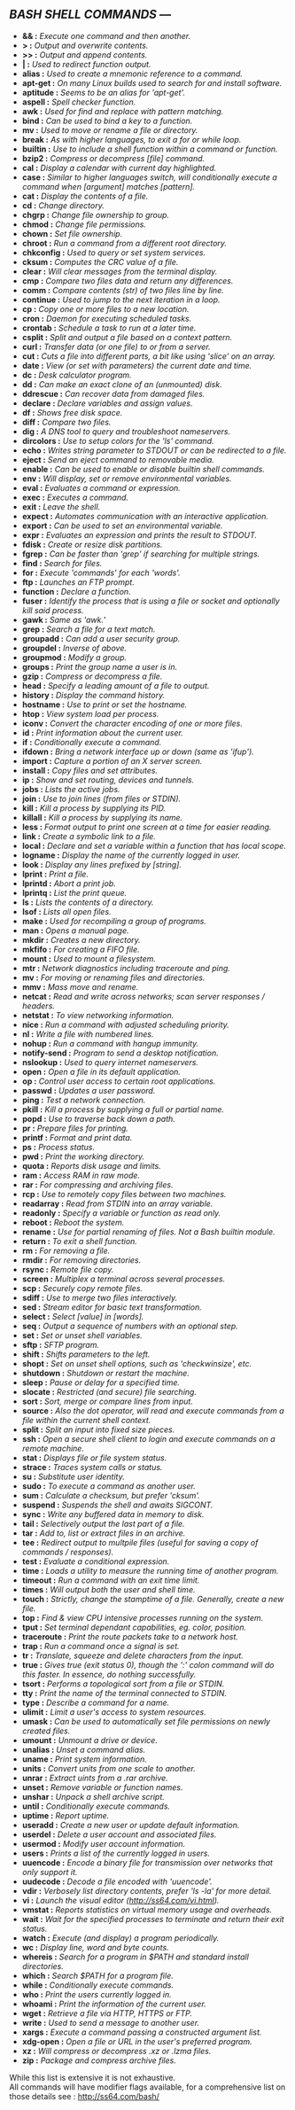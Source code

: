 ## **_BASH SHELL COMMANDS &mdash;_**

* **&& :** _Execute one command and then another._
* **> :** _Output and overwrite contents._
* **>> :** _Output and append contents._
* **| :** _Used to redirect function output._
* **alias :** _Used to create a mnemonic reference to a command._
* **apt-get :** _On many Linux builds used to search for and install software._
* **aptitude :** _Seems to be an alias for 'apt-get'._
* **aspell :** _Spell checker function._
* **awk :** _Used for find and replace with pattern matching._
* **bind :** _Can be used to bind a key to a function._
* **mv :** _Used to move or rename a file or directory._
* **break :** _As with higher languages, to exit a for or while loop._
* **builtin :** _Use to include a shell function within a command or function._
* **bzip2 :** _Compress or decompress [file] command._
* **cal :** _Display a calendar with current day highlighted._
* **case :** _Similar to higher languages switch, will conditionally execute a command when [argument] matches [pattern]._
* **cat :** _Display the contents of a file._
* **cd :** _Change directory._
* **chgrp :** _Change file ownership to group._
* **chmod :** _Change file permissions._
* **chown :** _Set file ownership._
* **chroot :** _Run a command from a different root directory._
* **chkconfig :** _Used to query or set system services._
* **cksum :** _Computes the CRC value of a file._
* **clear :** _Will clear messages from the terminal display._
* **cmp :** _Compare two files data and return any differences._
* **comm :** _Compare contents (str) of two files line by line._
* **continue :** _Used to jump to the next iteration in a loop._
* **cp :** _Copy one or more files to a new location._
* **cron :** _Daemon for executing scheduled tasks._
* **crontab :** _Schedule a task to run at a later time._
* **csplit :** _Split and output a file based on a context pattern._
* **curl :** _Transfer data (or one file) to or from a server._
* **cut :** _Cuts a file into different parts, a bit like using 'slice' on an array._
* **date :** _View (or set with parameters) the current date and time._
* **dc :** _Desk calculator program._
* **dd :** _Can make an exact clone of an (unmounted) disk._
* **ddrescue :** _Can recover data from damaged files._
* **declare :** _Declare variables and assign values._
* **df :** _Shows free disk space._
* **diff :** _Compare two files._
* **dig :** _A DNS tool to query and troubleshoot nameservers._
* **dircolors :** _Use to setup colors for the 'ls' command._
* **echo :** _Writes string parameter to STDOUT or can be redirected to a file._
* **eject :** _Send an eject command to removable media._
* **enable :** _Can be used to enable or disable builtin shell commands._
* **env :** _Will display, set or remove environmental variables._
* **eval :** _Evaluates a command or expression._
* **exec :** _Executes a command._
* **exit :** _Leave the shell._
* **expect :** _Automates communication with an interactive application._
* **export :** _Can be used to set an environmental variable._
* **expr :** _Evaluates an expression and prints the result to STDOUT._
* **fdisk :** _Create or resize disk partitions._
* **fgrep :** _Can be faster than 'grep' if searching for multiple strings._
* **find :** _Search for files._
* **for :** _Execute 'commands' for each 'words'._
* **ftp :** _Launches an FTP prompt._
* **function :** _Declare a function._
* **fuser :** _Identify the process that is using a file or socket and optionally kill said process._
* **gawk :** _Same as 'awk._'
* **grep :** _Search a file for a text match._
* **groupadd :** _Can add a user security group._
* **groupdel :** _Inverse of above._
* **groupmod :** _Modify a group._
* **groups :** _Print the group name a user is in._
* **gzip :** _Compress or decompress a file._
* **head :** _Specify a leading amount of a file to output._
* **history :** _Display the command history._
* **hostname :** _Use to print or set the hostname._
* **htop :** _View system load per process._
* **iconv :** _Convert the character encoding of one or more files._
* **id :** _Print information about the current user._
* **if :** _Conditionally execute a command._
* **ifdown :** _Bring a network interface up or down (same as 'ifup')._
* **import :** _Capture a portion of an X server screen._
* **install :** _Copy files and set attributes._
* **ip :** _Show and set routing, devices and tunnels._
* **jobs :** _Lists the active jobs._
* **join :** _Use to join lines (from files or STDIN)._
* **kill :** _Kill a process by supplying its PID._
* **killall :** _Kill a process by supplying its name._
* **less :** _Format output to print one screen at a time for easier reading._
* **link :** _Create a symbolic link to a file._
* **local :** _Declare and set a variable within a function that has local scope._
* **logname :** _Display the name of the currently logged in user._
* **look :** _Display any lines prefixed by [string]._
* **lprint :** _Print a file._
* **lprintd :** _Abort a print job._
* **lprintq :** _List the print queue._
* **ls :** _Lists the contents of a directory._
* **lsof :** _Lists all open files._
* **make :** _Used for recompiling a group of programs._
* **man :** _Opens a manual page._
* **mkdir :** _Creates a new directory._
* **mkfifo :** _For creating a FIFO file._
* **mount :** _Used to mount a filesystem._
* **mtr :** _Network diagnostics including traceroute and ping._
* **mv :** _For moving or renaming files and directories._
* **mmv :** _Mass move and rename._
* **netcat :** _Read and write across networks; scan server responses / headers._
* **netstat :** _To view networking information._
* **nice :** _Run a command with adjusted scheduling priority._
* **nl :** _Write a file with numbered lines._
* **nohup :** _Run a command with hangup immunity._
* **notify-send :** _Program to send a desktop notification._
* **nslookup :** _Used to query internet nameservers._
* **open :** _Open a file in its default application._
* **op :** _Control user access to certain root applications._
* **passwd :** _Updates a user password._
* **ping :** _Test a network connection._
* **pkill :** _Kill a process by supplying a full or partial name._
* **popd :** _Use to traverse back down a path._
* **pr :** _Prepare files for printing._
* **printf :** _Format and print data._
* **ps :** _Process status._
* **pwd :** _Print the working directory._
* **quota :** _Reports disk usage and limits._
* **ram :** _Access RAM in raw mode._
* **rar :** _For compressing and archiving files._
* **rcp :** _Use to remotely copy files between two machines._
* **readarray :** _Read from STDIN into an array variable._
* **readonly :** _Specify a variable or function as read only._
* **reboot :** _Reboot the system._
* **rename :** _Use for partial renaming of files. Not a Bash builtin module._
* **return :** _To exit a shell function._
* **rm :** _For removing a file._
* **rmdir :** _For removing directories._
* **rsync :** _Remote file copy._
* **screen :** _Multiplex a terminal across several processes._
* **scp :** _Securely copy remote files._
* **sdiff :** _Use to merge two files interactively._
* **sed :** _Stream editor for basic text transformation._
* **select :** _Select [value] in [words]._
* **seq :** _Output a sequence of numbers with an optional step._
* **set :** _Set or unset shell variables._
* **sftp :** _SFTP program._
* **shift :** _Shifts parameters to the left._
* **shopt :** _Set on unset shell options, such as 'checkwinsize', etc._
* **shutdown :** _Shutdown or restart the machine._
* **sleep :** _Pause or delay for a specified time._
* **slocate :** _Restricted (and secure) file searching._
* **sort :** _Sort, merge or compare lines from input._
* **source :** _Also the dot operator, will read and execute commands from a file within the current shell context._
* **split :** _Split an input into fixed size pieces._
* **ssh :** _Open a secure shell client to login and execute commands on a remote machine._
* **stat :** _Displays file or file system status._
* **strace :** _Traces system calls or status._
* **su :** _Substitute user identity._
* **sudo :** _To execute a command as another user._
* **sum :** _Calculate a checksum, but prefer 'cksum'._
* **suspend :** _Suspends the shell and awaits SIGCONT._
* **sync :** _Write any buffered data in memory to disk._
* **tail :** _Selectively output the last part of a file._
* **tar :** _Add to, list or extract files in an archive._
* **tee :** _Redirect output to multpile files (useful for saving a copy of commands / responses)._
* **test :** _Evaluate a conditional expression._
* **time :** _Loads a utility to measure the running time of another program._
* **timeout :** _Run a command with an exit time limit._
* **times :** _Will output both the user and shell time._
* **touch :** _Strictly, change the stamptime of a file. Generally, create a new file._
* **top :** _Find & view CPU intensive processes running on the system._
* **tput :** _Set terminal dependant capabilities, eg. color, position._
* **traceroute :** _Print the route packets take to a network host._
* **trap :** _Run a command once a signal is set._
* **tr :** _Translate, squeeze and delete characters from the input._
* **true :** _Gives true (exit status 0), though the ':' colon command will do this faster. In essence, do nothing successfully._
* **tsort :** _Performs a topological sort from a file or STDIN._
* **tty :** _Print the name of the terminal connected to STDIN._
* **type :** _Describe a command for a name._
* **ulimit :** _Limit a user's access to system resources._
* **umask :** _Can be used to automatically set file permissions on newly created files._
* **umount :** _Unmount a drive or device._
* **unalias :** _Unset a command alias._
* **uname :** _Print system information._
* **units :** _Convert units from one scale to another._
* **unrar :** _Extract uints from a .rar archive._
* **unset :** _Remove variable or function names._
* **unshar :** _Unpack a shell archive script._
* **until :** _Conditionally execute commands._
* **uptime :** _Report uptime._
* **useradd :** _Create a new user or update default information._
* **userdel :** _Delete a user account and associated files._
* **usermod :** _Modify user account information._
* **users :** _Prints a list of the currently logged in users._
* **uuencode :** _Encode a binary file for transmission over networks that only support it._
* **uudecode :** _Decode a file encoded with 'uuencode'._
* **vdir :** _Verbosely list directory contents, prefer 'ls -la' for more detail._
* **vi :** _Launch the visual editor (http://ss64.com/vi.html)._
* **vmstat :** _Reports statistics on virtual memory usage and overheads._
* **wait :** _Wait for the specified processes to terminate and return their exit status._
* **watch :** _Execute (and display) a program periodically._
* **wc :** _Display line, word and byte counts._
* **whereis :** _Search for a program in $PATH and standard install directories._
* **which :** _Search $PATH for a program file._
* **while :** _Conditionally execute commands._
* **who :** _Print the users currently logged in._
* **whoami :** _Print the information of the current user._
* **wget :** _Retrieve a file via HTTP, HTTPS or FTP._
* **write :** _Used to send a message to another user._
* **xargs :** _Execute a command passing a constructed argument list._
* **xdg-open :** _Open a file or URL in the user's preferred program._
* **xz :** _Will compress or decompress .xz or .lzma files._
* **zip :** _Package and compress archive files._

While this list is extensive it is not exhaustive.<br>
All commands will have modifier flags available, for a comprehensive list on those details see : http://ss64.com/bash/
